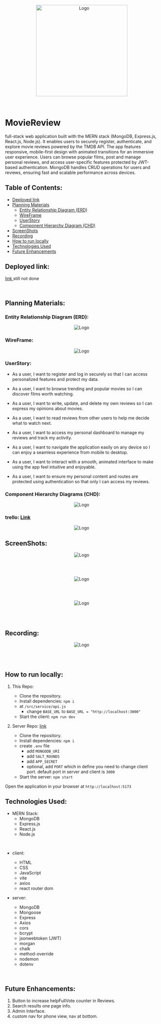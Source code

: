 <p align="center"><img style="width:300px; height: auto;" alt="Logo" src="./public/images/logo.png"/></p>

<br>

# MovieReview

full-stack web application built with the MERN stack (MongoDB, Express.js, React.js, Node.js). It enables users to securely register, authenticate, and explore movie reviews powered by the TMDB API. The app features responsive, mobile-first design with animated transitions for an immersive user experience. Users can browse popular films, post and manage personal reviews, and access user-specific features protected by JWT-based authentication. MongoDB handles CRUD operations for users and reviews, ensuring fast and scalable performance across devices.

##  Table of Contents:

- [Deployed link](#deployed-link)
- [Planning Materials](#planning-materials)
    - [Entity Relationship Diagram (ERD)](#erd)
    - [WireFrame](#wireframe)
    - [UserStory](#userstory)
    - [Component Hierarchy Diagram (CHD)](#component-hierarchy-diagrams)
- [ScreenShots](#screenshots)
- [Recording](#recording)
- [How to run locally](#how-to-run-locally)
- [Technologies Used](#technologies-used)
- [Future Enhancements](#future-enhancements)


## Deployed link:

[link ]()  still not done

<br>

## Planning Materials:

### Entity Relationship Diagram (ERD):

<p align="center"><img alt="Logo" src="./public/images/ERD.png"/></p>

### WireFrame:

<p align="center"><img alt="Logo" src="./public/images/wireFrame.jpg"/></p>

### UserStory:

- As a user, I want to register and log in securely so that I can access personalized features and protect my data.

- As a user, I want to browse trending and popular movies so I can discover films worth watching.

- As a user, I want to write, update, and delete my own reviews so I can express my opinions about movies.

- As a user, I want to read reviews from other users to help me decide what to watch next.

- As a user, I want to access my personal dashboard to manage my reviews and track my activity.

- As a user, I want to navigate the application easily on any device so I can enjoy a seamless experience from mobile to desktop.

- As a user, I want to interact with a smooth, animated interface to make using the app feel intuitive and enjoyable.

- As a user, I want to ensure my personal content and routes are protected using authentication so that only I can access my reviews.

### Component Hierarchy Diagrams (CHD):

<p align="center"><img alt="Logo" src="./public/images/Component Hierarchy Diagrams.png"/></p>

### trello: [Link](https://trello.com/invite/b/685a959004e84b6ef9cf1d49/ATTId7eff43675f6c15d5af39faef3c0dace787FFC1A/moviereview)

<p align="center"><img alt="Logo" src="./public/images/trello.png"/></p>

## ScreenShots:

<p align="center"><img alt="Logo" src="./public/screenShots/Screenshot 2025-07-02 143428.png"/></p>

<br>
<br>

<p align="center"><img alt="Logo" src="./public/screenShots/Screenshot 2025-07-02 143537.png"/></p>

<br>
<br>

<p align="center"><img alt="Logo" src="./public/screenShots/Screenshot 2025-07-02 143637.png"/></p>

<br>
<br>

## Recording:

<p align="center"><img alt="Logo" src="./public/screenShots/Recording.gif"/></p>

<br>
<br>

## How to run locally:

1. This Repo:

   - Clone the repository.
   - Install dependencies: `npm i`
   - at `/src/service/api.js`
     - change `BASE_URL` to `BASE_URL = "http://localhost:3000"`
   - Start the client: `npm run dev`

2. Server Repo: [link](https://github.com/HusainNit/movieReview-server)
   - Clone the repository.
   - Install dependencies: `npm i`
   - create `.env` file
     - add `MONGODB_URI`
     - add `SALT_ROUNDS`
     - add `APP_SECRET`
     - optional, add `PORT` which in define you need to change client port. default port in server and client is `3000`
   - Start the server: `npm start`

Open the application in your browser at `http://localhost:5173`

## Technologies Used:

- MERN Stack:
  - MongoDB
  - Express.js
  - React.js
  - Node.js

<br>

- client:

  - HTML
  - CSS
  - JavaScript
  - vite
  - axios
  - react router dom

- server:
  - MongoDB
  - Mongoose
  - Express
  - Axios
  - cors
  - bcrypt
  - jsonwebtoken (JWT)
  - morgan
  - chalk
  - method-override
  - nodemon
  - dotenv

<br>

## Future Enhancements:

1. Button to increase helpFullVote counter in Reviews.
2. Search results one page info.
3. Admin Interface.
4. custom nav for phone view, nav at bottom.
